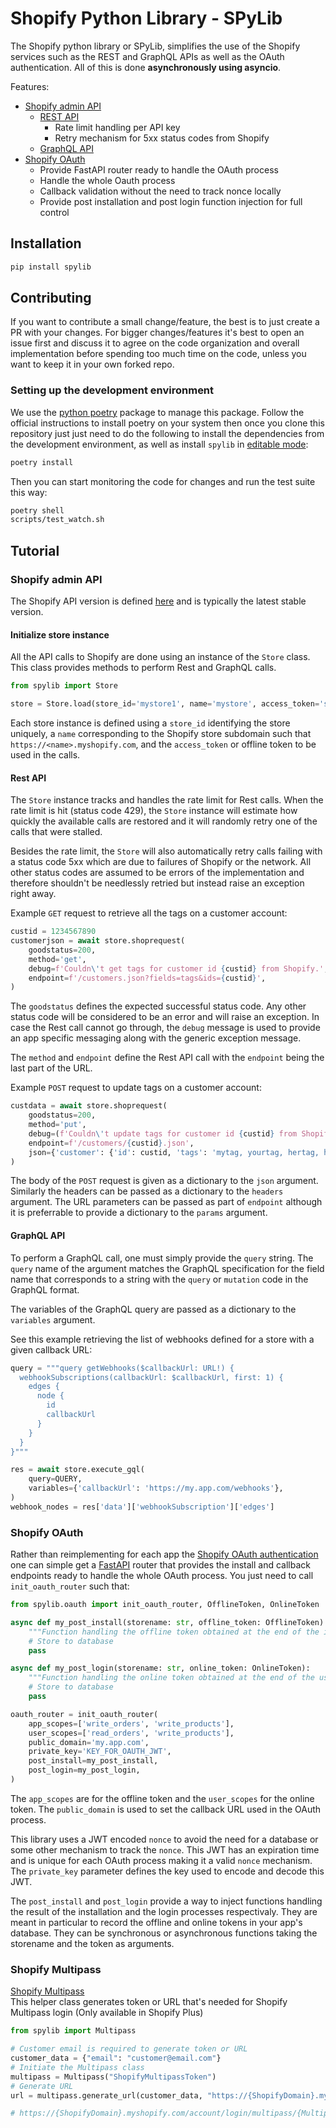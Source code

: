 # Shopify Python Library - SPyLib

The Shopify python library or SPyLib, simplifies the use of the Shopify
services such as the REST and GraphQL APIs as well as the OAuth authentication.
All of this is done **asynchronously using asyncio**.

Features:

* [Shopify admin API](#shopify-admin-api)
  * [REST API](#rest-api)
    * Rate limit handling per API key
    * Retry mechanism for 5xx status codes from Shopify
  * [GraphQL API](#graphql-api)
* [Shopify OAuth](#shopify-oauth)
  * Provide FastAPI router ready to handle the OAuth process
  * Handle the whole Oauth process
  * Callback validation without the need to track nonce locally
  * Provide post installation and post login function injection for full control

## Installation

```bash
pip install spylib
```

## Contributing

If you want to contribute a small change/feature, the best is to just create a PR with
your changes.
For bigger changes/features it's best to open an issue first and discuss it to agree
on the code organization and overall implementation before spending too much time on
the code, unless you want to keep it in your own forked repo.

### Setting up the development environment

We use the [python poetry](https://python-poetry.org/) package to manage this package.
Follow the official instructions to install poetry on your system then once you clone
this repository just just need to do the following to install the dependencies from
the development environment, as well as install `spylib` in
[editable mode](https://pip.pypa.io/en/stable/cli/pip_install/#install-editable):
```bash
poetry install
```

Then you can start monitoring the code for changes and run the test suite this way:
```bash
poetry shell
scripts/test_watch.sh
```

## Tutorial

### Shopify admin API

The Shopify API version is defined [here](spylib/constants.py) and is typically
the latest stable version.

#### Initialize store instance

All the API calls to Shopify are done using an instance of the `Store` class.
This class provides methods to perform Rest and GraphQL calls.

```python
from spylib import Store

store = Store.load(store_id='mystore1', name='mystore', access_token='shppa_7a1e466ab2a')
```

Each store instance is defined using a `store_id` identifying the store uniquely, a `name`
corresponding to the Shopify store subdomain such that `https://<name>.myshopify.com`, and
the `access_token` or offline token to be used in the calls.

#### Rest API

The `Store` instance tracks and handles the rate limit for Rest calls.
When the rate limit is hit (status code 429), the `Store` instance will estimate how quickly
the available calls are restored and it will randomly retry one of the calls that
were stalled.

Besides the rate limit, the `Store` will also automatically retry calls failing with a status
code 5xx which are due to failures of Shopify or the network. All other status codes are
assumed to be errors of the implementation and therefore shouldn't be needlessly retried but
instead raise an exception right away.

Example `GET` request to retrieve all the tags on a customer account:

```python
custid = 1234567890
customerjson = await store.shoprequest(
    goodstatus=200,
    method='get',
    debug=f'Couldn\'t get tags for customer id {custid} from Shopify.',
    endpoint=f'/customers.json?fields=tags&ids={custid}',
)
```

The `goodstatus` defines the expected successful status code. Any other status code will
be considered to be an error and will raise an exception.
In case the Rest call cannot go through, the `debug` message
is used to provide an app specific messaging along with the generic exception message.

The `method` and `endpoint` define the Rest API call with the `endpoint` being the last
part of the URL.

Example `POST` request to update tags on a customer account:

```python
custdata = await store.shoprequest(
    goodstatus=200,
    method='put',
    debug=(f'Couldn\'t update tags for customer id {custid} from Shopify.'),
    endpoint=f'/customers/{custid}.json',
    json={'customer': {'id': custid, 'tags': 'mytag, yourtag, hertag, histag'}},
)
```

The body of the `POST` request is given as a dictionary to the `json` argument.
Similarly the headers can be passed as a dictionary to the `headers` argument.
The URL parameters can be passed as part of `endpoint` although it is preferrable
to provide a dictionary to the `params` argument.

#### GraphQL API

To perform a GraphQL call, one must simply provide the `query` string.
The `query` name of the argument matches the GraphQL specification for the field
name that corresponds to a string with the `query` or `mutation` code
in the GraphQL format.

The variables of the GraphQL query are passed as a dictionary to the `variables`
argument.

See this example retrieving the list of webhooks defined for a store with
a given callback URL:

```python
query = """query getWebhooks($callbackUrl: URL!) {
  webhookSubscriptions(callbackUrl: $callbackUrl, first: 1) {
    edges {
      node {
        id
        callbackUrl
      }
    }
  }
}"""

res = await store.execute_gql(
    query=QUERY,
    variables={'callbackUrl': 'https://my.app.com/webhooks'},
)
webhook_nodes = res['data']['webhookSubscription']['edges']
```

### Shopify OAuth

Rather than reimplementing for each app the
[Shopify OAuth authentication](https://shopify.dev/tutorials/authenticate-with-oauth)
one can simple get a [FastAPI](https://fastapi.tiangolo.com/) router that provides
the install and callback endpoints ready to handle the whole OAuth process.
You just need to call `init_oauth_router` such that:

```python
from spylib.oauth import init_oauth_router, OfflineToken, OnlineToken

async def my_post_install(storename: str, offline_token: OfflineToken):
    """Function handling the offline token obtained at the end of the installation"""
    # Store to database
    pass

async def my_post_login(storename: str, online_token: OnlineToken):
    """Function handling the online token obtained at the end of the user login"""
    # Store to database
    pass

oauth_router = init_oauth_router(
    app_scopes=['write_orders', 'write_products'],
    user_scopes=['read_orders', 'write_products'],
    public_domain='my.app.com',
    private_key='KEY_FOR_OAUTH_JWT',
    post_install=my_post_install,
    post_login=my_post_login,
)
```

The `app_scopes` are for the offline token and the `user_scopes` for the online token.
The `public_domain` is used to set the callback URL used in the OAuth process.

This library uses a JWT encoded `nonce` to avoid the need for a database or some other
mechanism to track the `nonce`. This JWT has an expiration time and is unique for each
OAuth process making it a valid `nonce` mechanism.
The `private_key` parameter defines the key used to encode and decode this JWT.

The `post_install` and `post_login` provide a way to inject functions handling the
result of the installation and the login processes respectivaly. They are meant in 
particular to record the offline and online tokens in your app's database.
They can be synchronous or asynchronous functions taking the storename and the token
as arguments.


### Shopify Multipass
[Shopify Multipass](https://shopify.dev/docs/admin-api/rest/reference/plus/multipass) <br>
This helper class generates token or URL that's needed for Shopify Multipass login (Only available in Shopify Plus)
```python
from spylib import Multipass

# Customer email is required to generate token or URL
customer_data = {"email": "customer@email.com"}
# Initiate the Multipass class
multipass = Multipass("ShopifyMultipassToken")
# Generate URL
url = multipass.generate_url(customer_data, "https://{ShopifyDomain}.myshopify.com")

# https://{ShopifyDomain}.myshopify.com/account/login/multipass/{MultipassToken}

```